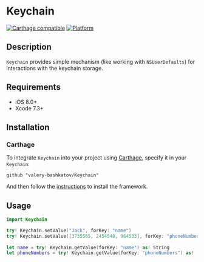 # Keychain

[![Carthage compatible](https://img.shields.io/badge/Carthage-compatible-4BC51D.svg?style=flat)](https://github.com/Carthage/Carthage)
[![Platform](https://img.shields.io/badge/platform-ios-lightgrey.svg)]()

## Description
`Keychain` provides simple mechanism (like working with `NSUserDefaults`) for interactions with the keychain storage.

## Requirements
- iOS 8.0+
- Xcode 7.3+

## Installation
### Carthage

To integrate `Keychain` into your project using [Carthage](https://github.com/Carthage/Carthage), specify it in your `Keychain`:

```
github "valery-bashkatov/Keychain"
```
And then follow the [instructions](https://github.com/Carthage/Carthage#if-youre-building-for-ios-tvos-or-watchos) to install the framework.

## Usage

```swift
import Keychain

try! Keychain.setValue("Jack", forKey: "name")
try! Keychain.setValue([3735565, 2454548, 964533], forKey: "phoneNumbers")
        
let name = try! Keychain.getValue(forKey: "name") as! String
let phoneNumbers = try! Keychain.getValue(forKey: "phoneNumbers") as! [Int]
```